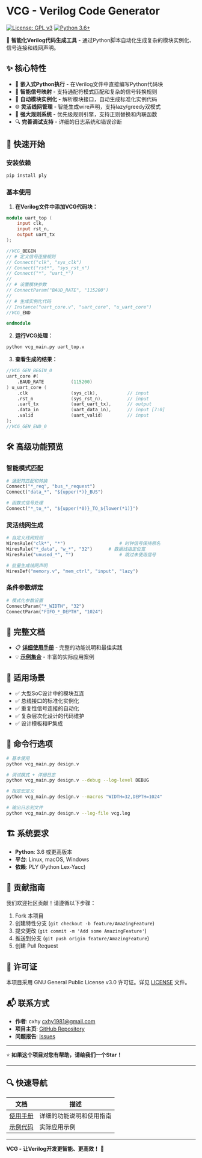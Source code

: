 # VCG - Verilog Code Generator

[![License: GPL v3](https://img.shields.io/badge/License-GPLv3-blue.svg)](https://www.gnu.org/licenses/gpl-3.0)
[![Python 3.6+](https://img.shields.io/badge/python-3.6+-blue.svg)](https://www.python.org/downloads/)

🚀 **智能化Verilog代码生成工具** - 通过Python脚本自动化生成复杂的模块实例化、信号连接和线网声明。

## ✨ 核心特性

- 🎯 **嵌入式Python执行** - 在Verilog文件中直接编写Python代码块
- 🔗 **智能信号映射** - 支持通配符模式匹配和复杂的信号转换规则  
- 📡 **自动模块实例化** - 解析模块接口，自动生成标准化实例代码
- 🌐 **灵活线网管理** - 智能生成wire声明，支持lazy/greedy双模式
- 🎨 **强大规则系统** - 优先级规则引擎，支持正则替换和内联函数
- 🔍 **完善调试支持** - 详细的日志系统和错误诊断

## 🚀 快速开始

### 安装依赖

```bash
pip install ply
```

### 基本使用

1. **在Verilog文件中添加VCG代码块：**

```verilog
module uart_top (
    input clk,
    input rst_n,
    output uart_tx
);

//VCG_BEGIN
// # 定义信号连接规则
// Connect("clk", "sys_clk")
// Connect("rst*", "sys_rst_n") 
// Connect("*", "uart_*")
// 
// # 设置模块参数
// ConnectParam("BAUD_RATE", "115200")
// 
// # 生成实例化代码
// Instance("uart_core.v", "uart_core", "u_uart_core")
//VCG_END

endmodule
```

2. **运行VCG处理：**

```bash
python vcg_main.py uart_top.v
```

3. **查看生成的结果：**

```verilog
//VCG_GEN_BEGIN_0
uart_core #(
    .BAUD_RATE          (115200)
) u_uart_core (
    .clk                (sys_clk),           // input
    .rst_n              (sys_rst_n),         // input  
    .uart_tx            (uart_uart_tx),      // output
    .data_in            (uart_data_in),      // input [7:0]
    .valid              (uart_valid)         // input
);
//VCG_GEN_END_0
```

## 🛠️ 高级功能预览

### 智能模式匹配

```python
# 通配符匹配和转换
Connect("*_req", "bus_*_request")
Connect("data_*", "${upper(*)}_BUS") 

# 函数式信号处理
Connect("*_to_*", "${upper(*0)}_TO_${lower(*1)}")
```

### 灵活线网生成

```python
# 自定义线网规则
WiresRule("clk*", "*")                    # 时钟信号保持原名
WiresRule("*_data", "w_*", "32")      # 数据线指定位宽
WiresRule("unused_*", "")                 # 跳过未使用信号

# 批量生成线网声明
WiresDef("memory.v", "mem_ctrl", "input", "lazy")
```

### 条件参数绑定

```python
# 模式化参数设置
ConnectParam("*_WIDTH", "32")
ConnectParam("FIFO_*_DEPTH", "1024")
```

## 📖 完整文档

- 📋 **[详细使用手册](doc/MANUAL.md)** - 完整的功能说明和最佳实践
- 💡 **[示例集合](examples/)** - 丰富的实际应用案例

## 🎯 适用场景

- ✅ 大型SoC设计中的模块互连
- ✅ 总线接口的标准化实例化  
- ✅ 重复性信号连接的自动化
- ✅ 复杂层次化设计的代码维护
- ✅ 设计模板和IP集成

## 🔧 命令行选项

```bash
# 基本使用
python vcg_main.py design.v

# 调试模式 + 详细日志
python vcg_main.py design.v --debug --log-level DEBUG

# 指定宏定义
python vcg_main.py design.v --macros "WIDTH=32,DEPTH=1024"

# 输出日志到文件
python vcg_main.py design.v --log-file vcg.log
```

## 🏗️ 系统要求

- **Python**: 3.6 或更高版本
- **平台**: Linux, macOS, Windows
- **依赖**: PLY (Python Lex-Yacc)

## 🤝 贡献指南

我们欢迎社区贡献！请遵循以下步骤：

1. Fork 本项目
2. 创建特性分支 (`git checkout -b feature/AmazingFeature`)
3. 提交更改 (`git commit -m 'Add some AmazingFeature'`)
4. 推送到分支 (`git push origin feature/AmazingFeature`)
5. 创建 Pull Request

## 📝 许可证

本项目采用 GNU General Public License v3.0 许可证。详见 [LICENSE](LICENSE) 文件。

## 📬 联系方式

- **作者**: cxhy <cxhy1981@gmail.com>
- **项目主页**: [GitHub Repository](https://github.com/cxhy/vcg)
- **问题报告**: [Issues](https://github.com/cxhy/vcg/issues)

---

⭐ **如果这个项目对您有帮助，请给我们一个Star！**

---

## 🔍 快速导航

| 文档 | 描述 |
|------|------|
| [使用手册](doc/MANUAL.md) | 详细的功能说明和使用指南 |
| [示例代码](examples/) | 实际应用示例 |

---

**VCG - 让Verilog开发更智能、更高效！** 🎉
